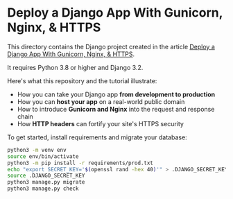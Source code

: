 # Deploy a Django App With Gunicorn, Nginx, & HTTPS

This directory contains the Django project created in the article [Deploy a Django App With Gunicorn, Nginx, & HTTPS](https://realpython.com/django-nginx-gunicorn/).

It requires Python 3.8 or higher and Django 3.2.

Here's what this repository and the tutorial illustrate:

- How you can take your Django app **from development to production**
- How you can **host your app** on a real-world public domain
- How to introduce **Gunicorn and Nginx** into the request and response chain
- How **HTTP headers** can fortify your site's HTTPS security

To get started, install requirements and migrate your database:

```bash
python3 -m venv env
source env/bin/activate
python3 -m pip install -r requirements/prod.txt
echo "export SECRET_KEY='$(openssl rand -hex 40)'" > .DJANGO_SECRET_KEY
source .DJANGO_SECRET_KEY
python3 manage.py migrate
python3 manage.py check
```
